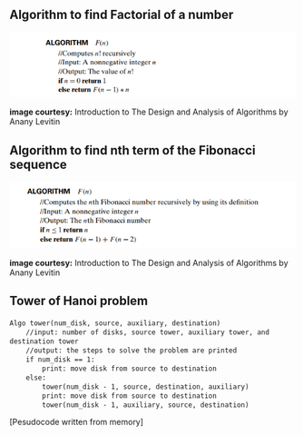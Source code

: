 ## Algorithm to find Factorial of a number

![pesudo_fact](../../img/factorial.png)

**image courtesy:** Introduction to The Design and Analysis of Algorithms by Anany Levitin

## Algorithm to find nth term of the Fibonacci sequence

![pesudo_fibo](../../img/fibonacci.png)

**image courtesy:** Introduction to The Design and Analysis of Algorithms by Anany Levitin

## Tower of Hanoi problem

```
Algo tower(num_disk, source, auxiliary, destination)
    //input: number of disks, source tower, auxiliary tower, and destination tower
    //output: the steps to solve the problem are printed
    if num_disk == 1:
        print: move disk from source to destination
    else:
        tower(num_disk - 1, source, destination, auxiliary)
        print: move disk from source to destination
        tower(num_disk - 1, auxiliary, source, destination)
```
[Pesudocode written from memory]